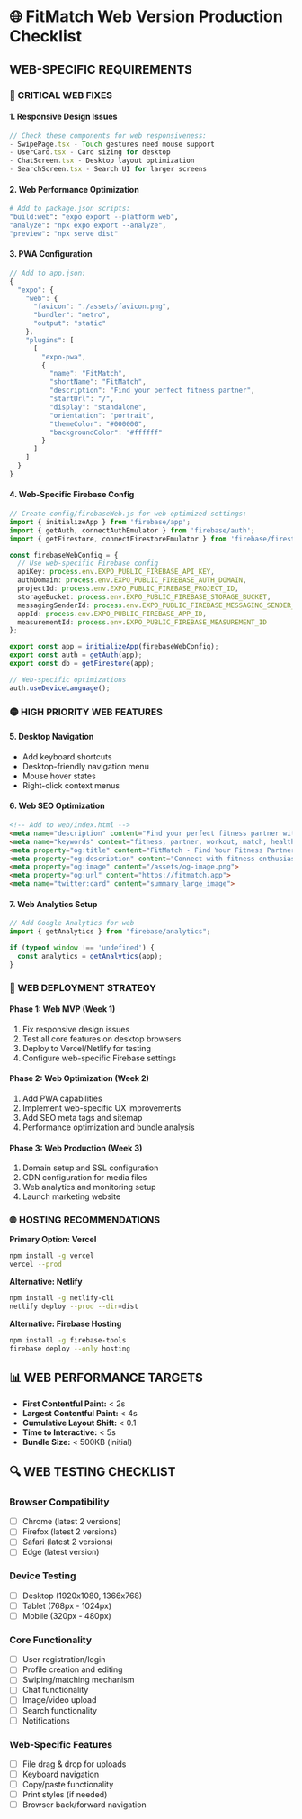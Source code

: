 # 🌐 FitMatch Web Version Production Checklist

## **WEB-SPECIFIC REQUIREMENTS**

### **🔴 CRITICAL WEB FIXES**

#### **1. Responsive Design Issues**
```typescript
// Check these components for web responsiveness:
- SwipePage.tsx - Touch gestures need mouse support
- UserCard.tsx - Card sizing for desktop
- ChatScreen.tsx - Desktop layout optimization
- SearchScreen.tsx - Search UI for larger screens
```

#### **2. Web Performance Optimization**
```bash
# Add to package.json scripts:
"build:web": "expo export --platform web",
"analyze": "npx expo export --analyze",
"preview": "npx serve dist"
```

#### **3. PWA Configuration**
```typescript
// Add to app.json:
{
  "expo": {
    "web": {
      "favicon": "./assets/favicon.png",
      "bundler": "metro",
      "output": "static"
    },
    "plugins": [
      [
        "expo-pwa",
        {
          "name": "FitMatch",
          "shortName": "FitMatch",
          "description": "Find your perfect fitness partner",
          "startUrl": "/",
          "display": "standalone",
          "orientation": "portrait",
          "themeColor": "#000000",
          "backgroundColor": "#ffffff"
        }
      ]
    ]
  }
}
```

#### **4. Web-Specific Firebase Config**
```typescript
// Create config/firebaseWeb.js for web-optimized settings:
import { initializeApp } from 'firebase/app';
import { getAuth, connectAuthEmulator } from 'firebase/auth';
import { getFirestore, connectFirestoreEmulator } from 'firebase/firestore';

const firebaseWebConfig = {
  // Use web-specific Firebase config
  apiKey: process.env.EXPO_PUBLIC_FIREBASE_API_KEY,
  authDomain: process.env.EXPO_PUBLIC_FIREBASE_AUTH_DOMAIN,
  projectId: process.env.EXPO_PUBLIC_FIREBASE_PROJECT_ID,
  storageBucket: process.env.EXPO_PUBLIC_FIREBASE_STORAGE_BUCKET,
  messagingSenderId: process.env.EXPO_PUBLIC_FIREBASE_MESSAGING_SENDER_ID,
  appId: process.env.EXPO_PUBLIC_FIREBASE_APP_ID,
  measurementId: process.env.EXPO_PUBLIC_FIREBASE_MEASUREMENT_ID
};

export const app = initializeApp(firebaseWebConfig);
export const auth = getAuth(app);
export const db = getFirestore(app);

// Web-specific optimizations
auth.useDeviceLanguage();
```

### **🟡 HIGH PRIORITY WEB FEATURES**

#### **5. Desktop Navigation**
- Add keyboard shortcuts
- Desktop-friendly navigation menu
- Mouse hover states
- Right-click context menus

#### **6. Web SEO Optimization**
```html
<!-- Add to web/index.html -->
<meta name="description" content="Find your perfect fitness partner with FitMatch">
<meta name="keywords" content="fitness, partner, workout, match, health">
<meta property="og:title" content="FitMatch - Find Your Fitness Partner">
<meta property="og:description" content="Connect with fitness enthusiasts">
<meta property="og:image" content="/assets/og-image.png">
<meta property="og:url" content="https://fitmatch.app">
<meta name="twitter:card" content="summary_large_image">
```

#### **7. Web Analytics Setup**
```typescript
// Add Google Analytics for web
import { getAnalytics } from "firebase/analytics";

if (typeof window !== 'undefined') {
  const analytics = getAnalytics(app);
}
```

### **🔧 WEB DEPLOYMENT STRATEGY**

#### **Phase 1: Web MVP (Week 1)**
1. Fix responsive design issues
2. Test all core features on desktop browsers
3. Deploy to Vercel/Netlify for testing
4. Configure web-specific Firebase settings

#### **Phase 2: Web Optimization (Week 2)**  
1. Add PWA capabilities
2. Implement web-specific UX improvements
3. Add SEO meta tags and sitemap
4. Performance optimization and bundle analysis

#### **Phase 3: Web Production (Week 3)**
1. Domain setup and SSL configuration
2. CDN configuration for media files
3. Web analytics and monitoring setup
4. Launch marketing website

### **🌐 HOSTING RECOMMENDATIONS**

**Primary Option: Vercel**
```bash
npm install -g vercel
vercel --prod
```

**Alternative: Netlify**
```bash
npm install -g netlify-cli
netlify deploy --prod --dir=dist
```

**Alternative: Firebase Hosting**
```bash
npm install -g firebase-tools
firebase deploy --only hosting
```

## 📊 **WEB PERFORMANCE TARGETS**

- **First Contentful Paint:** < 2s
- **Largest Contentful Paint:** < 4s  
- **Cumulative Layout Shift:** < 0.1
- **Time to Interactive:** < 5s
- **Bundle Size:** < 500KB (initial)

## 🔍 **WEB TESTING CHECKLIST**

### **Browser Compatibility**
- [ ] Chrome (latest 2 versions)
- [ ] Firefox (latest 2 versions)  
- [ ] Safari (latest 2 versions)
- [ ] Edge (latest version)

### **Device Testing**
- [ ] Desktop (1920x1080, 1366x768)
- [ ] Tablet (768px - 1024px)
- [ ] Mobile (320px - 480px)

### **Core Functionality**
- [ ] User registration/login
- [ ] Profile creation and editing
- [ ] Swiping/matching mechanism
- [ ] Chat functionality
- [ ] Image/video upload
- [ ] Search functionality
- [ ] Notifications

### **Web-Specific Features**
- [ ] File drag & drop for uploads
- [ ] Keyboard navigation
- [ ] Copy/paste functionality
- [ ] Print styles (if needed)
- [ ] Browser back/forward navigation
